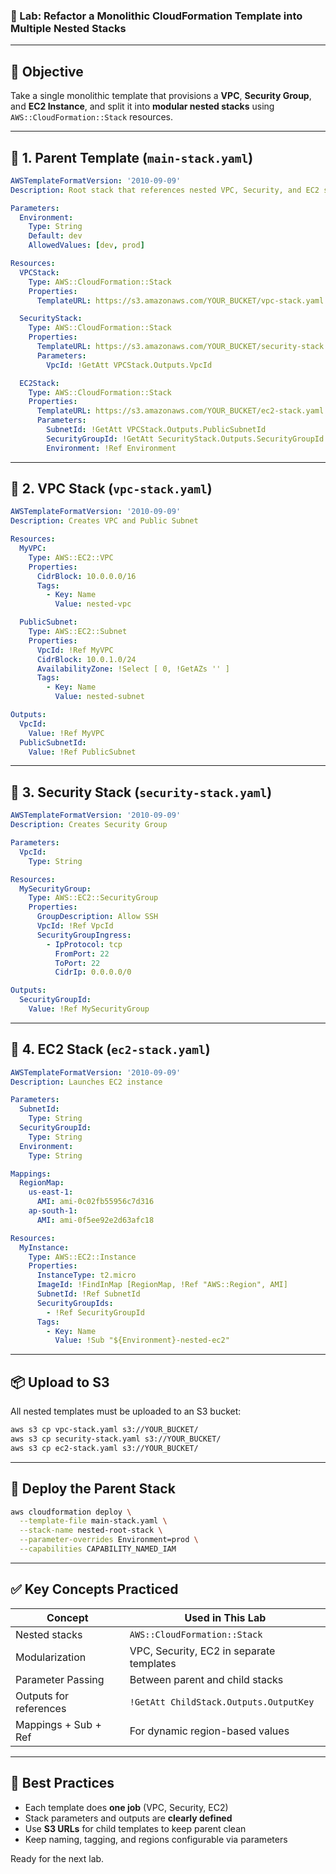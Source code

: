 ### 🧪 Lab: Refactor a Monolithic CloudFormation Template into Multiple Nested Stacks

---

## 📌 Objective

Take a single monolithic template that provisions a **VPC**, **Security Group**, and **EC2 Instance**, and split it into **modular nested stacks** using `AWS::CloudFormation::Stack` resources.

---

## 🧱 1. Parent Template (`main-stack.yaml`)

```yaml
AWSTemplateFormatVersion: '2010-09-09'
Description: Root stack that references nested VPC, Security, and EC2 stacks

Parameters:
  Environment:
    Type: String
    Default: dev
    AllowedValues: [dev, prod]

Resources:
  VPCStack:
    Type: AWS::CloudFormation::Stack
    Properties:
      TemplateURL: https://s3.amazonaws.com/YOUR_BUCKET/vpc-stack.yaml

  SecurityStack:
    Type: AWS::CloudFormation::Stack
    Properties:
      TemplateURL: https://s3.amazonaws.com/YOUR_BUCKET/security-stack.yaml
      Parameters:
        VpcId: !GetAtt VPCStack.Outputs.VpcId

  EC2Stack:
    Type: AWS::CloudFormation::Stack
    Properties:
      TemplateURL: https://s3.amazonaws.com/YOUR_BUCKET/ec2-stack.yaml
      Parameters:
        SubnetId: !GetAtt VPCStack.Outputs.PublicSubnetId
        SecurityGroupId: !GetAtt SecurityStack.Outputs.SecurityGroupId
        Environment: !Ref Environment
```

---

## 🧱 2. VPC Stack (`vpc-stack.yaml`)

```yaml
AWSTemplateFormatVersion: '2010-09-09'
Description: Creates VPC and Public Subnet

Resources:
  MyVPC:
    Type: AWS::EC2::VPC
    Properties:
      CidrBlock: 10.0.0.0/16
      Tags:
        - Key: Name
          Value: nested-vpc

  PublicSubnet:
    Type: AWS::EC2::Subnet
    Properties:
      VpcId: !Ref MyVPC
      CidrBlock: 10.0.1.0/24
      AvailabilityZone: !Select [ 0, !GetAZs '' ]
      Tags:
        - Key: Name
          Value: nested-subnet

Outputs:
  VpcId:
    Value: !Ref MyVPC
  PublicSubnetId:
    Value: !Ref PublicSubnet
```

---

## 🧱 3. Security Stack (`security-stack.yaml`)

```yaml
AWSTemplateFormatVersion: '2010-09-09'
Description: Creates Security Group

Parameters:
  VpcId:
    Type: String

Resources:
  MySecurityGroup:
    Type: AWS::EC2::SecurityGroup
    Properties:
      GroupDescription: Allow SSH
      VpcId: !Ref VpcId
      SecurityGroupIngress:
        - IpProtocol: tcp
          FromPort: 22
          ToPort: 22
          CidrIp: 0.0.0.0/0

Outputs:
  SecurityGroupId:
    Value: !Ref MySecurityGroup
```

---

## 🧱 4. EC2 Stack (`ec2-stack.yaml`)

```yaml
AWSTemplateFormatVersion: '2010-09-09'
Description: Launches EC2 instance

Parameters:
  SubnetId:
    Type: String
  SecurityGroupId:
    Type: String
  Environment:
    Type: String

Mappings:
  RegionMap:
    us-east-1:
      AMI: ami-0c02fb55956c7d316
    ap-south-1:
      AMI: ami-0f5ee92e2d63afc18

Resources:
  MyInstance:
    Type: AWS::EC2::Instance
    Properties:
      InstanceType: t2.micro
      ImageId: !FindInMap [RegionMap, !Ref "AWS::Region", AMI]
      SubnetId: !Ref SubnetId
      SecurityGroupIds:
        - !Ref SecurityGroupId
      Tags:
        - Key: Name
          Value: !Sub "${Environment}-nested-ec2"
```

---

## 📦 Upload to S3

All nested templates must be uploaded to an S3 bucket:

```bash
aws s3 cp vpc-stack.yaml s3://YOUR_BUCKET/
aws s3 cp security-stack.yaml s3://YOUR_BUCKET/
aws s3 cp ec2-stack.yaml s3://YOUR_BUCKET/
```

---

## 🚀 Deploy the Parent Stack

```bash
aws cloudformation deploy \
  --template-file main-stack.yaml \
  --stack-name nested-root-stack \
  --parameter-overrides Environment=prod \
  --capabilities CAPABILITY_NAMED_IAM
```

---

## ✅ Key Concepts Practiced

| Concept                | Used in This Lab                         |
| ---------------------- | ---------------------------------------- |
| Nested stacks          | `AWS::CloudFormation::Stack`             |
| Modularization         | VPC, Security, EC2 in separate templates |
| Parameter Passing      | Between parent and child stacks          |
| Outputs for references | `!GetAtt ChildStack.Outputs.OutputKey`   |
| Mappings + Sub + Ref   | For dynamic region-based values          |

---

## 📘 Best Practices

* Each template does **one job** (VPC, Security, EC2)
* Stack parameters and outputs are **clearly defined**
* Use **S3 URLs** for child templates to keep parent clean
* Keep naming, tagging, and regions configurable via parameters

Ready for the next lab.
